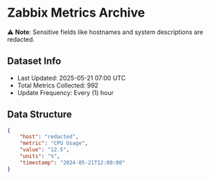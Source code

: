 # Zabbix Metrics Archive

⚠️ **Note**: Sensitive fields like hostnames and system descriptions are redacted.

## Dataset Info
- Last Updated: 2025-05-21 07:00 UTC
- Total Metrics Collected: 992
- Update Frequency: Every (1) hour

## Data Structure
```json
{
    "host": "redacted",
    "metric": "CPU Usage",
    "value": "12.5",
    "units": "%",
    "timestamp": "2024-05-21T12:00:00"
}
```
